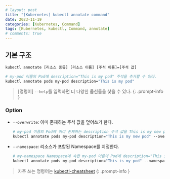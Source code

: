 ```yaml
---
# layout: post
title: "[Kubernetes] kubectl annotate command"
date: 2023-11-19
categories: [Kubernetes, Command]
tags: [Kubernetes, kubectl, Command, annotate]
# comments: true
---
```


## 기본 구조

```bash
kubectl annotate [리소스 종류] [리소스 이름] [주석 이름]=[주석 값]

# my-pod 이름의 Pod에 description="This is my pod" 주석을 추가할 수 있다.
kubectl annotate pods my-pod description="This is my pod"
```

> [명령어] `--help`를 입력하면 더 다양한 옵션들을 찾을 수 있다.
{: .prompt-info }

### Option

- `--overwrite`: 이미 존재하는 주석 값을 덮어쓰기 한다.
    ```bash
    # my-pod 이름의 Pod에 이미 존재하는 description 주석 값을 This is my new pod으로 덮어쓴다.
    kubectl annotate pods my-pod description="This is my new pod" --overwrite
    ```

- `--namespace`: 리소스가 포함된 Namespace를 지정한다.
    ```bash
    # my-namespace Namespace에 속한 my-pod 이름의 Pod에 description="This is my pod" 주석을 추가
    kubectl annotate pods my-pod description="This is my pod" --namespace my-namespace
    ```

> 자주 쓰는 명령어는 [kubectl-cheatsheet](https://kubernetes.io/docs/reference/kubectl/cheatsheet/)
{: .prompt-info }